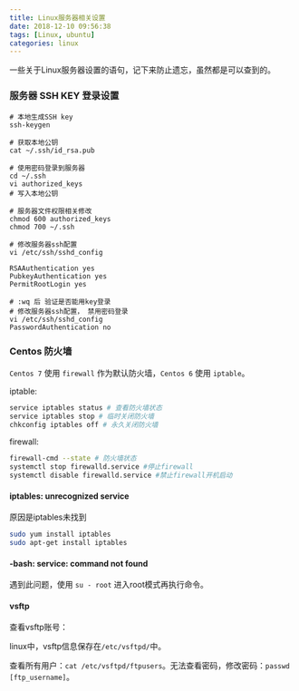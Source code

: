 ```yaml
---
title: Linux服务器相关设置
date: 2018-12-10 09:56:38
tags: [Linux, ubuntu]
categories: linux
---
```


一些关于Linux服务器设置的语句，记下来防止遗忘，虽然都是可以查到的。

<!-- more -->

### 服务器 SSH KEY 登录设置

``` shell
# 本地生成SSH key
ssh-keygen

# 获取本地公钥
cat ~/.ssh/id_rsa.pub

# 使用密码登录到服务器
cd ~/.ssh
vi authorized_keys
# 写入本地公钥

# 服务器文件权限相关修改
chmod 600 authorized_keys
chmod 700 ~/.ssh

# 修改服务器ssh配置
vi /etc/ssh/sshd_config

RSAAuthentication yes
PubkeyAuthentication yes
PermitRootLogin yes

# :wq 后 验证是否能用key登录
# 修改服务器ssh配置， 禁用密码登录
vi /etc/ssh/sshd_config
PasswordAuthentication no

```

### Centos 防火墙

`Centos 7` 使用 `firewall` 作为默认防火墙，`Centos 6` 使用 `iptable`。

iptable:

``` bash
service iptables status # 查看防火墙状态
service iptables stop # 临时关闭防火墙
chkconfig iptables off # 永久关闭防火墙
```

firewall:

``` bash
firewall-cmd --state # 防火墙状态
systemctl stop firewalld.service #停止firewall
systemctl disable firewalld.service #禁止firewall开机启动
```

#### iptables: unrecognized service

原因是iptables未找到

``` bash
sudo yum install iptables
sudo apt-get install iptables
```

#### -bash: service: command not found

遇到此问题，使用 `su - root` 进入root模式再执行命令。


#### vsftp

查看vsftp账号：

linux中，vsftp信息保存在`/etc/vsftpd/`中。

查看所有用户：`cat /etc/vsftpd/ftpusers`。无法查看密码，修改密码：`passwd [ftp_username]`。


